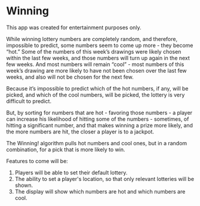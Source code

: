 # Winning

This app was created for entertainment purposes only.

While winning lottery numbers are completely random, and therefore, impossible to predict, some numbers seem to come up more - they become “hot.”  Some of the numbers of this week’s drawings were likely chosen within the last few weeks, and those numbers will turn up again in the next few weeks.  And most numbers will remain “cool” - most numbers of this week’s drawing are more likely to have not been chosen over the last few weeks, and also will not be chosen for the next few.

Because it’s impossible to predict which of the hot numbers, if any, will be picked, and which of the cool numbers, will be picked, the lottery is very difficult to predict.

But, by sorting for numbers that are hot - favoring those numbers - a player can increase his likelihood of hitting some of the numbers - sometimes, of hitting a significant number, and that makes winning a prize more likely, and the more numbers are hit, the closer a player is to a jackpot.

The Winning! algorithm pulls hot numbers and cool ones, but in a random combination, for a pick that is more likely to win.

Features to come will be: 
1) Players will be able to set their default lottery.
2) The ability to set a player's location, so that only relevant lotteries will be shown. 
3) The display will show which numbers are hot and which numbers are cool. 

